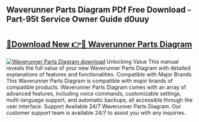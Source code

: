 ## Waverunner Parts Diagram PDf Free Download - Part-95t Service Owner Guide d0uuy

# <h2><a href="http://dfmall.blite.top/?on=Waverunner+Parts+Diagram">🔗Download New 👉🔴 Waverunner Parts Diagram</a></h2>

[![Waverunner Parts Diagram download](https://i.imgur.com/lujVjoI.png)](http://dfmall.blite.top/?on=Waverunner+Parts+Diagram)
Unlocking Value This manual reveals the full value of your new Waverunner Parts Diagram with detailed explanations of features and functionalities. Compatible with Major Brands This Waverunner Parts Diagram is compatible with major brands of compatible products. Waverunner Parts Diagram comes with an array of advanced features, including voice commands, customizable settings, multi-language support, and automatic backups, all accessible through the user interface. Support Available 24/7 Waverunner Parts Diagram. Our customer support team is available 24/7 to assist you with any inquiries.
